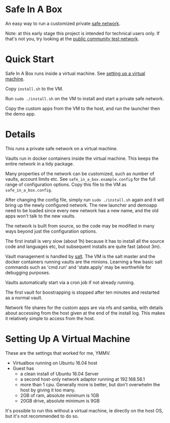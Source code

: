 # Safe In A Box

An easy way to run a customized private [safe network](https://safenetwork.org/).

Note: at this early stage this project is intended for technical users only. If that's not you, try looking at the [public community test network](https://forum.safenetwork.io/search?q=community%20testnet%20order%3Alatest).

# Quick Start

Safe In A Box runs inside a virtual machine. See [setting up a virtual machine](#setting-up-a-virtual-machine).

Copy `install.sh` to the VM.

Run `sudo ./install.sh` on the VM to install and start a private safe network.

Copy the custom apps from the VM to the host, and run the launcher then the demo app.

# Details

This runs a private safe network on a virtual machine.

Vaults run in docker containers inside the virtual machine. This keeps the entire network in a tidy package.

Many properties of the network can be customized, such as number of vaults, account limits etc. See `safe_in_a_box.example.config` for the full range of configuration options. Copy this file to the VM as `safe_in_a_box.config`.

After changing the config file, simply run `sudo ./install.sh` again and it will bring up the newly configured network. The new launcher and demoapp need to be loaded since every new network has a new name, and the old apps won't talk to the new vaults.

The network is built from source, so the code may be modified in many ways beyond just the configuration options.

The first install is very slow (about 1h) because it has to install all the source code and languages etc, but subsequent installs are quite fast (about 3m).

Vault management is handled by [salt](https://docs.saltstack.com/en/latest/). The VM is the salt master and the docker containers running vaults are the minions. Learning a few basic salt commands such as 'cmd.run' and 'state.apply' may be worthwhile for debugging purposes.

Vaults automatically start via a cron job if not already running.

The first vault for boostrapping is stopped after ten minutes and restarted as a normal vault.

Network file shares for the custom apps are via nfs and samba, with details about accessing from the host given at the end of the install log. This makes it relatively simple to access from the host.

# Setting Up A Virtual Machine

These are the settings that worked for me, YMMV.

* Virtualbox running on Ubuntu 16.04 host
* Guest has
    * a clean install of Ubuntu 16.04 Server
    * a second host-only network adaptor running at 192.168.56.1
    * more than 1 cpu. Generally more is better, but don't overwhelm the host by giving it too many.
    * 2GB of ram, absolute minimum is 1GB
    * 20GB drive, absolute minimum is 9GB

It's possible to run this without a virtual machine, ie directly on the host OS, but it's not recommended to do so.
